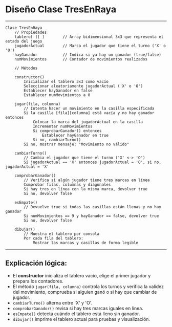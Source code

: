 # Diseño Clase TresEnRaya


---

```plaintext
Clase TresEnRaya
    // Propiedades
    tablero[ ][ ]        // Array bidimensional 3x3 que representa el estado del juego
    jugadorActual        // Marca el jugador que tiene el turno ('X' o 'O')
    hayGanador           // Indica si ya hay un ganador (true/false)
    numMovimientos       // Contador de movimientos realizados

    // Métodos

    constructor()
        Inicializar el tablero 3x3 como vacío
        Seleccionar aleatoriamente jugadorActual ('X' o 'O')
        Establecer hayGanador en false
        Establecer numMovimientos a 0

    jugar(fila, columna)
        // Intenta hacer un movimiento en la casilla especificada
        Si la casilla [fila][columna] está vacía y no hay ganador entonces
            Colocar la marca del jugadorActual en la casilla
            Incrementar numMovimientos
            Si comprobarGanador() entonces
                Establecer hayGanador en true
            Si no, cambiarTurno()
        Si no, mostrar mensaje: "Movimiento no válido"

    cambiarTurno()
        // Cambia el jugador que tiene el turno ('X' <-> 'O')
        Si jugadorActual == 'X' entonces jugadorActual = 'O', si no, jugadorActual = 'X'

    comprobarGanador()
        // Verifica si algún jugador tiene tres marcas en línea
        Comprobar filas, columnas y diagonales
        Si hay tres en línea con la misma marca, devolver true
        Si no, devolver false

    esEmpate()
        // Devuelve true si todas las casillas están llenas y no hay ganador
        Si numMovimientos == 9 y hayGanador == false, devolver true
        Si no, devolver false

    dibujar()
        // Muestra el tablero por consola
        Por cada fila del tablero:
            Mostrar las marcas y casillas de forma legible
```

---


## Explicación lógica:

- El **constructor** inicializa el tablero vacío, elige el primer jugador y prepara los contadores.
- El método `jugar(fila, columna)` controla los turnos y verifica la validez del movimiento, comprueba si alguien ganó o si hay que cambiar de jugador.
- `cambiarTurno()` alterna entre 'X' y 'O'.
- `comprobarGanador()` revisa si hay tres marcas iguales en línea.
- `esEmpate()` detecta cuándo el tablero está lleno sin ganador.
- `dibujar()` imprime el tablero actual para pruebas y visualización.




